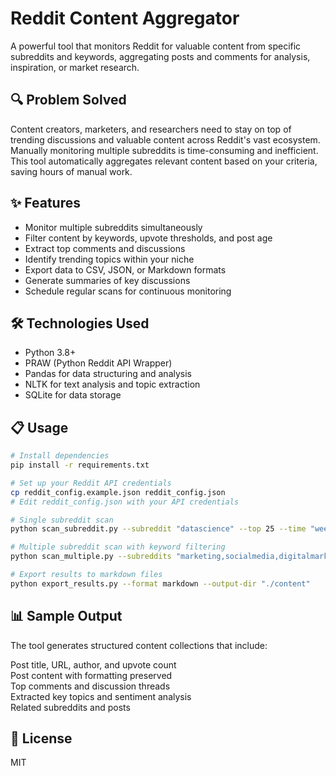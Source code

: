 # Reddit Content Aggregator

A powerful tool that monitors Reddit for valuable content from specific subreddits and keywords, aggregating posts and comments for analysis, inspiration, or market research.

## 🔍 Problem Solved

Content creators, marketers, and researchers need to stay on top of trending discussions and valuable content across Reddit's vast ecosystem. Manually monitoring multiple subreddits is time-consuming and inefficient. This tool automatically aggregates relevant content based on your criteria, saving hours of manual work.

## ✨ Features

- Monitor multiple subreddits simultaneously
- Filter content by keywords, upvote thresholds, and post age
- Extract top comments and discussions
- Identify trending topics within your niche
- Export data to CSV, JSON, or Markdown formats
- Generate summaries of key discussions
- Schedule regular scans for continuous monitoring

## 🛠️ Technologies Used

- Python 3.8+
- PRAW (Python Reddit API Wrapper)
- Pandas for data structuring and analysis
- NLTK for text analysis and topic extraction
- SQLite for data storage

## 📋 Usage

```bash
# Install dependencies
pip install -r requirements.txt

# Set up your Reddit API credentials
cp reddit_config.example.json reddit_config.json
# Edit reddit_config.json with your API credentials

# Single subreddit scan
python scan_subreddit.py --subreddit "datascience" --top 25 --time "week"

# Multiple subreddit scan with keyword filtering
python scan_multiple.py --subreddits "marketing,socialmedia,digitalmarketing" --keywords "instagram,tiktok,strategy" --min-upvotes 50

# Export results to markdown files
python export_results.py --format markdown --output-dir "./content"
```
## 📊 Sample Output
The tool generates structured content collections that include:

Post title, URL, author, and upvote count  
Post content with formatting preserved  
Top comments and discussion threads  
Extracted key topics and sentiment analysis  
Related subreddits and posts  

## 📝 License
MIT
